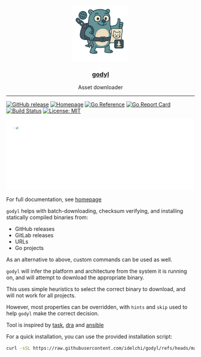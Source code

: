 <p align="center">
  <img alt="godyl logo" src="docs/assets/images/godyl.png" height="150" />
  <h3 align="center"><a href="https://idelchi.github.io/godyl">godyl</a></h3>
  <p align="center">Asset downloader</p>
</p>

---

[![GitHub release](https://img.shields.io/github/v/release/idelchi/godyl)](https://github.com/idelchi/envprof/godyl)
[![Homepage](https://img.shields.io/badge/homepage-visit-blue)](https://idelchi.github.io/godyl)
[![Go Reference](https://pkg.go.dev/badge/github.com/idelchi/godyl.svg)](https://pkg.go.dev/github.com/idelchi/godyl)
[![Go Report Card](https://goreportcard.com/badge/github.com/idelchi/godyl)](https://goreportcard.com/report/github.com/idelchi/godyl)
[![Build Status](https://github.com/idelchi/godyl/actions/workflows/github-actions.yml/badge.svg)](https://github.com/idelchi/godyl/actions/workflows/github-actions.yml/badge.svg)
[![License: MIT](https://img.shields.io/badge/License-MIT-yellow.svg)](https://opensource.org/licenses/MIT)

![Godyl in Action](docs/assets/gifs/install.gif)

For full documentation, see [homepage](https://idelchi.github.io/godyl)

`godyl` helps with batch-downloading, checksum verifying, and installing statically compiled binaries from:

- GitHub releases
- GitLab releases
- URLs
- Go projects

As an alternative to above, custom commands can be used as well.

`godyl` will infer the platform and architecture from the system it is running on, and will attempt to download the appropriate binary.

This uses simple heuristics to select the correct binary to download, and will not work for all projects.

However, most properties can be overridden, with `hints` and `skip` used to help `godyl` make the correct decision.

Tool is inspired by [task](https://github.com/go-task/task), [dra](https://github.com/devmatteini/dra) and [ansible](https://github.com/ansible/ansible)

For a quick installation, you can use the provided installation script:

```sh
curl -sSL https://raw.githubusercontent.com/idelchi/godyl/refs/heads/main/install.sh | sh -s -- -d ~/.local/bin
```
